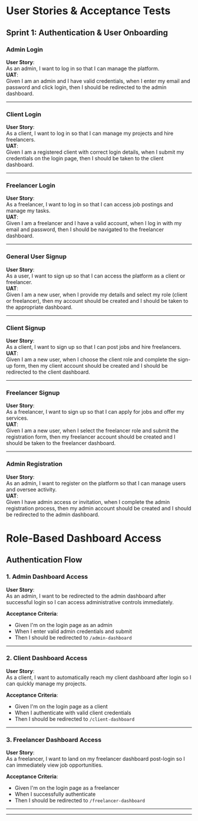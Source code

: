 # User Stories & Acceptance Tests

## Sprint 1: Authentication & User Onboarding

### Admin Login
**User Story**:  
As an admin, I want to log in so that I can manage the platform.  
**UAT**:  
Given I am an admin and I have valid credentials, when I enter my email and password and click login, then I should be redirected to the admin dashboard.

---

### Client Login
**User Story**:  
As a client, I want to log in so that I can manage my projects and hire freelancers.  
**UAT**:  
Given I am a registered client with correct login details, when I submit my credentials on the login page, then I should be taken to the client dashboard.

---

### Freelancer Login
**User Story**:  
As a freelancer, I want to log in so that I can access job postings and manage my tasks.  
**UAT**:  
Given I am a freelancer and I have a valid account, when I log in with my email and password, then I should be navigated to the freelancer dashboard.

---

### General User Signup
**User Story**:  
As a user, I want to sign up so that I can access the platform as a client or freelancer.  
**UAT**:  
Given I am a new user, when I provide my details and select my role (client or freelancer), then my account should be created and I should be taken to the appropriate dashboard.

---

### Client Signup
**User Story**:  
As a client, I want to sign up so that I can post jobs and hire freelancers.  
**UAT**:  
Given I am a new user, when I choose the client role and complete the sign-up form, then my client account should be created and I should be redirected to the client dashboard.

---

### Freelancer Signup
**User Story**:  
As a freelancer, I want to sign up so that I can apply for jobs and offer my services.  
**UAT**:  
Given I am a new user, when I select the freelancer role and submit the registration form, then my freelancer account should be created and I should be taken to the freelancer dashboard.

---

### Admin Registration
**User Story**:  
As an admin, I want to register on the platform so that I can manage users and oversee activity.  
**UAT**:  
Given I have admin access or invitation, when I complete the admin registration process, then my admin account should be created and I should be redirected to the admin dashboard.


# Role-Based Dashboard Access

## Authentication Flow

### 1. Admin Dashboard Access
**User Story**:  
As an admin, I want to be redirected to the admin dashboard after successful login so I can access administrative controls immediately.  

**Acceptance Criteria**:  
- Given I'm on the login page as an admin  
- When I enter valid admin credentials and submit  
- Then I should be redirected to `/admin-dashboard`

<!--
- And I should see admin-specific controls  
- And I should not see client/freelancer features 

-->
 

---

### 2. Client Dashboard Access  
**User Story**:  
As a client, I want to automatically reach my client dashboard after login so I can quickly manage my projects.  

**Acceptance Criteria**:  
- Given I'm on the login page as a client  
- When I authenticate with valid client credentials  
- Then I should be redirected to `/client-dashboard`

<!-- 
- And I should see my active projects  
- And I should see job posting capabilities  
- And I should not see admin or freelancer tools

-->
  

---

### 3. Freelancer Dashboard Access  
**User Story**:  
As a freelancer, I want to land on my freelancer dashboard post-login so I can immediately view job opportunities.  

**Acceptance Criteria**:  
- Given I'm on the login page as a freelancer  
- When I successfully authenticate  
- Then I should be redirected to `/freelancer-dashboard`

<!-- 
- And I should see available jobs matching my skills  
- And I should see my current task progress  
- And I should not see client posting features 

-->
 

---

---
<!--

## Technical Implementation Details

### Route Protection Rules
1. **Admin Routes**:
   ```javascript
   {
     path: '/admin-dashboard',
     component: AdminDashboard,
     meta: { requiresAuth: true, role: 'admin' }
   }


## Sprint 2: Job Management & Collaboration

### Job Posting
**User Story**:  
As a client, I want to post a job so that I can find and hire a freelancer for my project.  
**UAT**:  
Given I am a logged-in client, when I fill in the job details and click "Post Job", then the job should be listed publicly for freelancers to view.

---

### Job Browsing
**User Story**:  
As a freelancer, I want to view available jobs so that I can find work that matches my skills.  
**UAT**:  
Given I am a logged-in freelancer, when I navigate to the jobs section, then I should see a list of open jobs with filters and search functionality.

---

### Job Application
**User Story**:  
As a freelancer, I want to apply for a job so that I can be considered by the client.  
**UAT**:  
Given I am viewing a job I'm interested in, when I click "Apply" and submit my proposal, then my application should be sent to the client for review.

---

### Application Review
**User Story**:  
As a client, I want to review applications so that I can choose the best freelancer for my job.  
**UAT**:  
Given freelancers have applied to my job, when I open the job details page, then I should see a list of applicants and their proposals.

---

### Hiring Process
**User Story**:  
As a client, I want to award a job to a freelancer so that we can start working together.  
**UAT**:  
Given I have reviewed the applications, when I click "Hire" on a freelancer's profile, then a contract should be created between me and the freelancer.

---

### Task Management (Freelancer)
**User Story**:  
As a freelancer, I want to view my tasks so that I can manage my workload effectively.  
**UAT**:  
Given I am logged in and have active contracts, when I go to my tasks section, then I should see a list of my assigned tasks with deadlines and statuses.

---

### Progress Tracking (Client)
**User Story**:  
As a client, I want to track task progress so that I know how my project is advancing.  
**UAT**:  
Given I have an active contract, when I open the project dashboard, then I should see task statuses and updates from the freelancer.

---

### Profile Management
**User Story**:  
As a user, I want to update my profile so that my information is accurate and up to date.  
**UAT**:  
Given I am logged in, when I go to my profile settings and edit my information, then my changes should be saved and reflected in my account.

---

### Notifications
**User Story**:  
As a user, I want to receive notifications so that I can stay informed about platform activity.  
**UAT**:  
Given an important event occurs (e.g., job offer, message, task update), when I am logged in, then I should receive a notification on the platform and optionally by email.-   

-->
